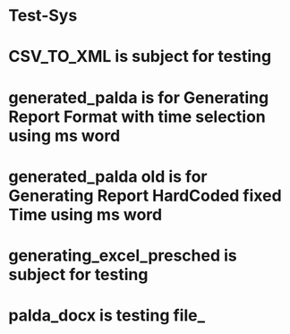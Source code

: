 # Test-Sys 

# CSV_TO_XML is subject for testing
# generated_palda is for Generating Report Format with time selection using ms word
# generated_palda old is for Generating Report HardCoded fixed Time using ms word
# generating_excel_presched is subject for testing
# palda_docx is testing file_